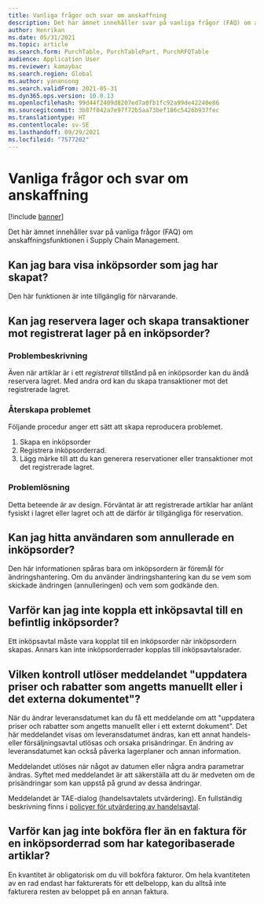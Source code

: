 ```yaml
---
title: Vanliga frågor och svar om anskaffning
description: Det här ämnet innehåller svar på vanliga frågor (FAQ) om anskaffningsfunktionen i Supply Chain Management
author: Henrikan
ms.date: 05/31/2021
ms.topic: article
ms.search.form: PurchTable, PurchTablePart, PurchRFQTable
audience: Application User
ms.reviewer: kamaybac
ms.search.region: Global
ms.author: yanansong
ms.search.validFrom: 2021-05-31
ms.dyn365.ops.version: 10.0.13
ms.openlocfilehash: 99d44f2409d8207ed7a0fb1fc92a99de42240e86
ms.sourcegitcommit: 3b87f042a7e97f72b5aa73bef186c5426b937fec
ms.translationtype: HT
ms.contentlocale: sv-SE
ms.lasthandoff: 09/29/2021
ms.locfileid: "7577202"
---
```

# <a name="procurement-faq"></a>Vanliga frågor och svar om anskaffning

[!include [banner](../includes/banner.md)]

Det här ämnet innehåller svar på vanliga frågor (FAQ) om anskaffningsfunktionen i Supply Chain Management.

## <a name="can-i-show-only-purchase-orders-that-i-created"></a>Kan jag bara visa inköpsorder som jag har skapat?

Den här funktionen är inte tillgänglig för närvarande.

## <a name="can-i-reserve-inventory-and-create-transactions-against-registered-inventory-on-a-purchase-order"></a>Kan jag reservera lager och skapa transaktioner mot registrerat lager på en inköpsorder?

### <a name="issue-description"></a>Problembeskrivning

Även när artiklar är i ett *registrerat* tillstånd på en inköpsorder kan du ändå reservera lagret. Med andra ord kan du skapa transaktioner mot det registrerade lagret.

### <a name="reproduce-the-issue"></a>Återskapa problemet

Följande procedur anger ett sätt att skapa reproducera problemet.

1. Skapa en inköpsorder
2. Registrera inköpsorderrad.
3. Lägg märke till att du kan generera reservationer eller transaktioner mot det registrerade lagret.

### <a name="issue-resolution"></a>Problemlösning

Detta beteende är av design. Förväntat är att registrerade artiklar har anlänt fysiskt i lagret eller lagret och att de därför är tillgängliga för reservation.

## <a name="can-i-find-the-user-who-canceled-a-purchase-order"></a>Kan jag hitta användaren som annullerade en inköpsorder?

Den här informationen spåras bara om inköpsordern är föremål för ändringshantering. Om du använder ändringshantering kan du se vem som skickade ändringen (annulleringen) och vem som godkände den.

## <a name="why-cant-i-link-a-purchase-agreement-to-an-existing-purchase-order"></a>Varför kan jag inte koppla ett inköpsavtal till en befintlig inköpsorder?

Ett inköpsavtal måste vara kopplat till en inköpsorder när inköpsordern skapas. Annars kan inte inköpsorderrader kopplas till inköpsavtalsrader.

## <a name="what-check-triggers-the-update-prices-and-discounts-entered-manually-or-external-document-message"></a>Vilken kontroll utlöser meddelandet "uppdatera priser och rabatter som angetts manuellt eller i det externa dokumentet"?

När du ändrar leveransdatumet kan du få ett meddelande om att "uppdatera priser och rabatter som angetts manuellt eller i ett externt dokument". Det här meddelandet visas om leveransdatumet ändras, kan ett annat handels- eller försäljningsavtal utlösas och orsaka prisändringar. En ändring av leveransdatumet kan också påverka lagerplaner och annan information.

Meddelandet utlöses när något av datumen eller några andra parametrar ändras. Syftet med meddelandet är att säkerställa att du är medveten om de prisändringar som kan uppstå på grund av dessa ändringar.

Meddelandet är TAE-dialog (handelsavtalets utvärdering). En fullständig beskrivning finns i [policyer för utvärdering av handelsavtal](/dynamicsax-2012/appuser-itpro/trade-agreement-evaluation-policies-white-paper).

## <a name="why-cant-i-post-more-than-one-invoice-for-a-purchase-order-line-that-has-category-based-items"></a>Varför kan jag inte bokföra fler än en faktura för en inköpsorderrad som har kategoribaserade artiklar?

En kvantitet är obligatorisk om du vill bokföra fakturor. Om hela kvantiteten av en rad endast har fakturerats för ett delbelopp, kan du alltså inte fakturera resten av beloppet på en annan faktura.
